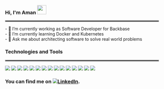 ### Hi, I'm Aman <img src="https://raw.githubusercontent.com/MartinHeinz/MartinHeinz/master/wave.gif" width="30px">
<hr style="border:2px solid gray"> </hr> 
- 🔭 I’m currently working as Software Developer for Backbase<br>
- 🌱 I’m currently learning Docker and Kubernetes<br>
- 💬 Ask me about architecting software to solve real world problems<br>

### Technologies and Tools
<hr style="border:2px solid gray"> </hr> 

![](https://img.shields.io/badge/Code-Java-informational?style=flat&logo=data:image/svg%2bxml;base64,<BASE64_DATA>)
![](https://img.shields.io/badge/Code-Javascript-informational?style=flat&logo=data:image/svg%2bxml;base64,<BASE64_DATA>)
![](https://img.shields.io/badge/Code-Node.js-informational?style=flat&logo=data:image/svg%2bxml;base64,<BASE64_DATA>)
![](https://img.shields.io/badge/Code-React.js-informational?style=flat&logo=data:image/svg%2bxml;base64,<BASE64_DATA>)
![](https://img.shields.io/badge/Code-Redux.js-informational?style=flat&logo=data:image/svg%2bxml;base64,<BASE64_DATA>)
![](https://img.shields.io/badge/Cloud-Google-informational?style=flat&logo=data:image/svg%2bxml;base64,<BASE64_DATA>)
![](https://img.shields.io/badge/Cloud-GKE-informational?style=flat&logo=data:image/svg%2bxml;base64,<BASE64_DATA>)
![](https://img.shields.io/badge/Cloud-GAE-informational?style=flat&logo=data:image/svg%2bxml;base64,<BASE64_DATA>)
![](https://img.shields.io/badge/Tool-Kubernetes-informational?style=flat&logo=data:image/svg%2bxml;base64,<BASE64_DATA>)
![](https://img.shields.io/badge/Tool-Docker-informational?style=flat&logo=data:image/svg%2bxml;base64,<BASE64_DATA>)
![](https://img.shields.io/badge/Tool-IntelliJ-informational?style=flat&logo=data:image/svg%2bxml;base64,<BASE64_DATA>)
![](https://img.shields.io/badge/Tool-VisualStudio-informational?style=flat&logo=data:image/svg%2bxml;base64,<BASE64_DATA>)
![](https://img.shields.io/badge/Tool-Zookeeper-informational?style=flat&logo=data:image/svg%2bxml;base64,<BASE64_DATA>)
![](https://img.shields.io/badge/Tool-Mongodb-informational?style=flat&logo=data:image/svg%2bxml;base64,<BASE64_DATA>)
![](https://img.shields.io/badge/Tool-Redis-informational?style=flat&logo=data:image/svg%2bxml;base64,<BASE64_DATA>)

### You can find me on   [![LinkedIn][1.2]][1].


<!-- Links to your social media accounts -->

[1]: https://www.linkedin.com/in/amandeep-singh-bbaa13104/


<!-- social media icons -->

[1.2]: https://raw.githubusercontent.com/MartinHeinz/MartinHeinz/master/linkedin-3-16.png (LinkedIn icon without padding)


